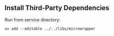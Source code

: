 ## Install Third-Party Dependencies

Run from service directory:

```shell
uv add --editable ../../libs/microwrapper
```
